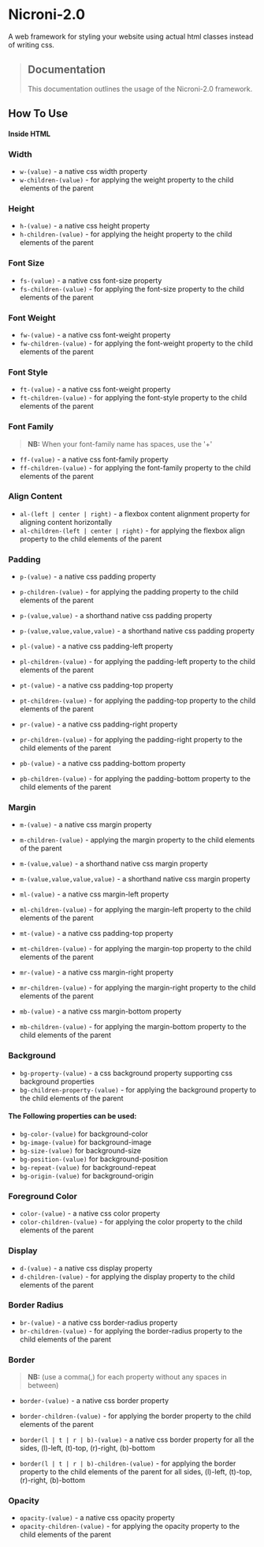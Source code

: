 # Nicroni-2.0
A web framework for styling your website using actual html classes instead of writing css.

> ## Documentation
> This documentation outlines the usage of the Nicroni-2.0 framework.

## How To Use
<script type="module" src="https://nicroni.herokuapp.com/nicroni/cdn/nicroni.js" crossorigin="anonymous" defer></script>

#### Inside HTML
<elem class="property"></elem>

### Width
- `w-(value)` - a native css width property
- `w-children-(value)` - for applying the weight property to the child elements of the parent

### Height
- `h-(value)` - a native css height property
- `h-children-(value)` - for applying the height property to the child elements of the parent

### Font Size
- `fs-(value)` - a native css font-size property
- `fs-children-(value)` - for applying the font-size property to the child elements of the parent

### Font Weight
- `fw-(value)` - a native css font-weight property
- `fw-children-(value)` - for applying the font-weight property to the child elements of the parent

### Font Style
- `ft-(value)` - a native css font-weight property
- `ft-children-(value)` - for applying the font-style property to the child elements of the parent

### Font Family
> **NB:** When your font-family name has spaces, use the '+'
- `ff-(value)` - a native css font-family property
- `ff-children-(value)` - for applying the font-family property to the child elements of the parent

### Align Content
- `al-(left | center | right)` - a flexbox content alignment property for aligning content horizontally
- `al-children-(left | center | right)` - for applying the flexbox align property to the child elements of the parent

### Padding
- `p-(value)` - a native css padding property
- `p-children-(value)` - for applying the padding property to the child elements of the parent

- `p-(value,value)` - a shorthand native css padding property
- `p-(value,value,value,value)` - a shorthand native css padding property

- `pl-(value)` - a native css padding-left property
- `pl-children-(value)` - for applying the padding-left property to the child elements of the parent

- `pt-(value)` - a native css padding-top property
- `pt-children-(value)` - for applying the padding-top property to the child elements of the parent

- `pr-(value)` - a native css padding-right property
- `pr-children-(value)` - for applying the padding-right property to the child elements of the parent

- `pb-(value)` - a native css padding-bottom property
- `pb-children-(value)` - for applying the padding-bottom property to the child elements of the parent


### Margin
- `m-(value)` - a native css margin property
- `m-children-(value)` - applying the margin property to the child elements of the parent
- `m-(value,value)` - a shorthand native css margin property
- `m-(value,value,value,value)` - a shorthand native css margin property

- `ml-(value)` - a native css margin-left property
- `ml-children-(value)` - for applying the margin-left property to the child elements of the parent

- `mt-(value)` - a native css padding-top property
- `mt-children-(value)` - for applying the margin-top property to the child elements of the parent

- `mr-(value)` - a native css margin-right property
- `mr-children-(value)` - for applying the margin-right property to the child elements of the parent

- `mb-(value)` - a native css margin-bottom property
- `mb-children-(value)` - for applying the margin-bottom property to the child elements of the parent

### Background
- `bg-property-(value)` - a css background property supporting css background properties
- `bg-children-property-(value)` - for applying the background property to the child elements of the parent

#### The Following properties can be used:
- `bg-color-(value)` for background-color
- `bg-image-(value)` for background-image
- `bg-size-(value)` for background-size
- `bg-position-(value)` for background-position
- `bg-repeat-(value)` for background-repeat
- `bg-origin-(value)` for background-origin

### Foreground Color
- `color-(value)` - a native css color property
- `color-children-(value)` - for applying the color property to the child elements of the parent

### Display
- `d-(value)` - a native css display property
- `d-children-(value)` - for applying the display property to the child elements of the parent

### Border Radius
- `br-(value)` - a native css border-radius property
- `br-children-(value)` - for applying the border-radius property to the child elements of the parent

### Border

> **NB:** (use a comma(,) for each property without any spaces in between)

- `border-(value)` - a native css border property 
- `border-children-(value)` - for applying the border property to the child elements of the parent

- `border(l | t | r | b)-(value)` - a native css border property for all the sides, (l)-left, (t)-top, (r)-right, (b)-bottom
- `border(l | t | r | b)-children-(value)` - for applying the border property to the child elements of the parent for all sides, (l)-left, (t)-top, (r)-right, (b)-bottom

### Opacity

- `opacity-(value)` - a native css opacity property
- `opacity-children-(value)` - for applying the opacity property to the child elements of the parent

